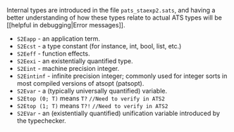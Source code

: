 Internal types are introduced in the file `pats_staexp2.sats`, and having a
better understanding of how these types relate to actual ATS types will be
[[helpful in debugging|Error messages]].

* `S2Eapp` - an application term.
* `S2Ecst` - a type constant (for instance, int, bool, list, etc.)
* `S2Eeff` - function effects.
* `S2Eexi` - an existentially quantified type.
* `S2Eint` - machine precision integer.
* `S2Eintinf` - infinite precision integer; commonly used for integer sorts
  in most compiled versions of atsopt (patsopt).
* `S2Evar` - a (typically universally quantified) variable.
* `S2Etop (0; T)` means `T?` `//Need to verify in ATS2`
* `S2Etop (1; T)` means `T?!` `//Need to verify in ATS2`
* `S2EVar` - an (existentially quantified) unification variable introduced
  by the typechecker.
